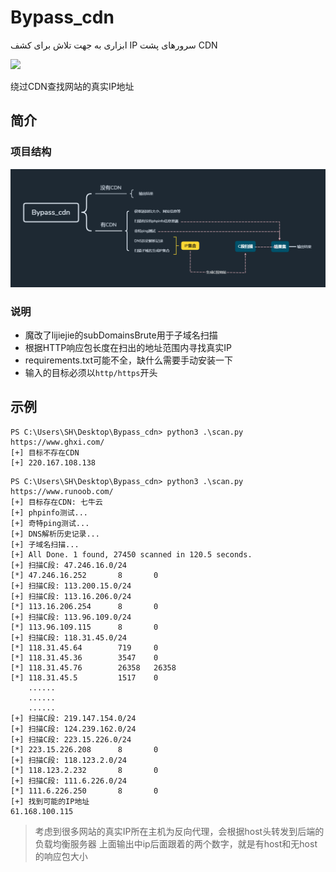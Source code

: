 # Bypass_cdn

ابزاری به جهت تلاش برای کشف IP سرورهای پشت CDN


![](https://img.shields.io/badge/python-3.8-blue)

绕过CDN查找网站的真实IP地址


## 简介
### 项目结构
![项目结构](https://github.com/Pluto-123/Bypass_cdn/blob/main/%E9%A1%B9%E7%9B%AE%E7%BB%93%E6%9E%84.png)
### 说明
 - 魔改了lijiejie的subDomainsBrute用于子域名扫描
 - 根据HTTP响应包长度在扫出的地址范围内寻找真实IP
 - requirements.txt可能不全，缺什么需要手动安装一下
 - 输入的目标必须以`http/https`开头
## 示例
```
PS C:\Users\SH\Desktop\Bypass_cdn> python3 .\scan.py https://www.ghxi.com/
[+] 目标不存在CDN
[+] 220.167.108.138
```
```
PS C:\Users\SH\Desktop\Bypass_cdn> python3 .\scan.py https://www.runoob.com/
[+] 目标存在CDN: 七牛云
[+] phpinfo测试...
[+] 奇特ping测试...
[+] DNS解析历史记录...
[+] 子域名扫描...
[+] All Done. 1 found, 27450 scanned in 120.5 seconds.
[+] 扫描C段: 47.246.16.0/24
[*] 47.246.16.252       8       0
[+] 扫描C段: 113.200.15.0/24
[+] 扫描C段: 113.16.206.0/24
[*] 113.16.206.254      8       0
[+] 扫描C段: 113.96.109.0/24
[*] 113.96.109.115      8       0
[+] 扫描C段: 118.31.45.0/24
[*] 118.31.45.64        719     0
[*] 118.31.45.36        3547    0
[*] 118.31.45.76        26358   26358
[*] 118.31.45.5         1517    0
    ......
    ......
    ......
[+] 扫描C段: 219.147.154.0/24
[+] 扫描C段: 124.239.162.0/24
[+] 扫描C段: 223.15.226.0/24
[*] 223.15.226.208      8       0
[+] 扫描C段: 118.123.2.0/24
[*] 118.123.2.232       8       0
[+] 扫描C段: 111.6.226.0/24
[*] 111.6.226.250       8       0
[+] 找到可能的IP地址
61.168.100.115
```
> 考虑到很多网站的真实IP所在主机为反向代理，会根据host头转发到后端的负载均衡服务器
> 上面输出中ip后面跟着的两个数字，就是有host和无host的响应包大小

